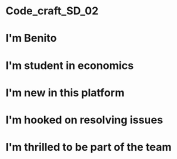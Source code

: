 # Code_craft_SD_02
# I'm Benito 
# I'm student in economics
# I'm new in this platform
# I'm hooked on resolving issues
# I'm thrilled to be part of the team
